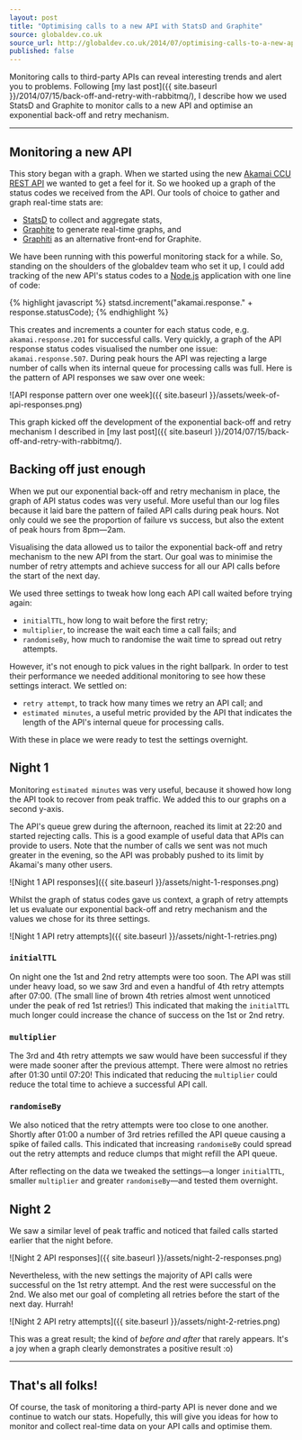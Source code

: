 ```yaml
---
layout: post
title: "Optimising calls to a new API with StatsD and Graphite"
source: globaldev.co.uk
source_url: http://globaldev.co.uk/2014/07/optimising-calls-to-a-new-api-with-statsd-and-graphite/
published: false
---
```


Monitoring calls to third-party APIs can reveal interesting trends and alert
you to problems. Following
[my last post]({{ site.baseurl }}/2014/07/15/back-off-and-retry-with-rabbitmq/), I describe how we
used StatsD and Graphite to monitor calls to a new API and optimise an
exponential back-off and retry mechanism.

-----

## Monitoring a new API

This story began with a graph. When we started using the new
[Akamai CCU REST API](https://api.ccu.akamai.com/ccu/v2/docs/index.html) we
wanted to get a feel for it. So we hooked up a graph of the status codes we
received from the API. Our tools of choice to gather and graph real-time stats
are:

  - [StatsD](https://github.com/etsy/statsd) to collect and aggregate stats,
  - [Graphite](http://graphite.wikidot.com) to generate real-time graphs, and
  - [Graphiti](https://github.com/paperlesspost/graphiti) as an alternative
    front-end for Graphite.

We have been running with this powerful monitoring stack for a while. So,
standing on the shoulders of the globaldev team who set it up, I could add
tracking of the new API's status codes to a [Node.js](http://nodejs.org)
application with one line of code:

{% highlight javascript %}
statsd.increment("akamai.response." + response.statusCode);
{% endhighlight %}

This creates and increments a counter for each status code, e.g.
`akamai.response.201` for successful calls. Very quickly, a graph of the API
response status codes visualised the number one issue: `akamai.response.507`.
During peak hours the API was rejecting a large number of calls when its
internal queue for processing calls was full. Here is the pattern of
API responses we saw over one week:

![API response pattern over one week]({{ site.baseurl }}/assets/week-of-api-responses.png)

This graph kicked off the development of the exponential back-off and retry
mechanism I described in
[my last post]({{ site.baseurl }}/2014/07/15/back-off-and-retry-with-rabbitmq/).

## Backing off just enough

When we put our exponential back-off and retry mechanism in place, the graph of
API status codes was very useful. More useful than our log files because it laid
bare the pattern of failed API calls during peak hours. Not only could we see
the proportion of failure vs success, but also the extent of peak hours from
8pm—2am.

Visualising the data allowed us to tailor the exponential back-off and retry
mechanism to the new API from the start. Our goal was to minimise the number of
retry attempts and achieve success for all our API calls before the start of
the next day.

We used three settings to tweak how long each API call waited before trying
again:

  - `initialTTL`, how long to wait before the first retry;
  - `multiplier`, to increase the wait each time a call fails; and
  - `randomiseBy`, how much to randomise the wait time to spread out retry
    attempts.

However, it's not enough to pick values in the right ballpark. In order to test
their performance we needed additional monitoring to see how these settings
interact. We settled on:

  - `retry attempt`, to track how many times we retry an API call; and
  - `estimated minutes`, a useful metric provided by the API that indicates the
    length of the API's internal queue for processing calls.

With these in place we were ready to test the settings overnight.

## Night 1

Monitoring `estimated minutes` was very useful, because it showed how long
the API took to recover from peak traffic. We added this to our graphs on a
second y-axis.

The API's queue grew during the afternoon, reached its limit at 22:20 and
started rejecting calls. This is a good example of useful data that APIs can
provide to users. Note that the number of calls we sent was not much greater in
the evening, so the API was probably pushed to its limit by Akamai's many other
users.

![Night 1 API responses]({{ site.baseurl }}/assets/night-1-responses.png)

Whilst the graph of status codes gave us context, a graph of retry attempts let
us evaluate our exponential back-off and retry mechanism and the values we chose
for its three settings.

![Night 1 API retry attempts]({{ site.baseurl }}/assets/night-1-retries.png)

### `initialTTL`
On night one the 1st and 2nd retry attempts were too soon. The API was still
under heavy load, so we saw 3rd and even a handful of 4th retry attempts after
07:00. (The small line of brown 4th retries almost went unnoticed under the peak
of red 1st retries!) This indicated that making the `initialTTL` much longer
could increase the chance of success on the 1st or 2nd retry.

### `multiplier`
The 3rd and 4th retry attempts we saw would have been successful if they were
made sooner after the previous attempt. There were almost no retries after 01:30
until 07:20! This indicated that reducing the `multiplier` could reduce the
total time to achieve a successful API call.

### `randomiseBy`
We also noticed that the retry attempts were too close to one another. Shortly
after 01:00 a number of 3rd retries refilled the API queue causing a spike of
failed calls. This indicated that increasing `randomiseBy` could spread out the
retry attempts and reduce clumps that might refill the API queue.

After reflecting on the data we tweaked the settings—a longer `initialTTL`,
smaller `multiplier` and greater `randomiseBy`—and tested them overnight.

## Night 2

We saw a similar level of peak traffic and noticed that failed calls started
earlier that the night before.

![Night 2 API responses]({{ site.baseurl }}/assets/night-2-responses.png)

Nevertheless, with the new settings the majority of API calls were successful on
the 1st retry attempt. And the rest were successful on the 2nd. We also met our
goal of completing all retries before the start of the next day. Hurrah!

![Night 2 API retry attempts]({{ site.baseurl }}/assets/night-2-retries.png)

This was a great result; the kind of _before and after_ that rarely appears.
It's a joy when a graph clearly demonstrates a positive result :o)

-----

## That's all folks!

Of course, the task of monitoring a third-party API is never done and we
continue to watch our stats. Hopefully, this will give you ideas for how to
monitor and collect real-time data on your API calls and optimise them.
